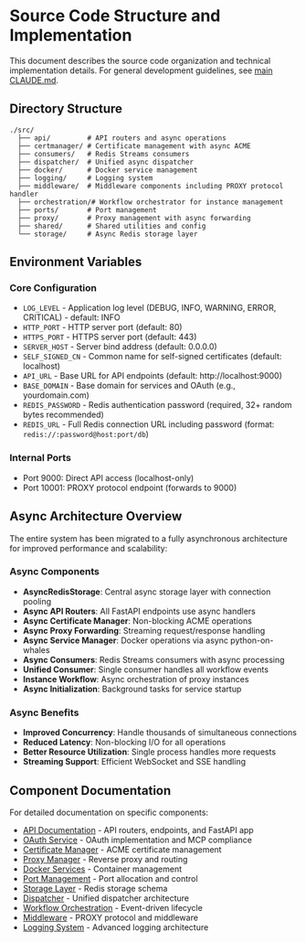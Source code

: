 # Source Code Structure and Implementation

This document describes the source code organization and technical implementation details. For general development guidelines, see [main CLAUDE.md](../CLAUDE.md).

## Directory Structure

```
./src/
  ├── api/         # API routers and async operations
  ├── certmanager/ # Certificate management with async ACME
  ├── consumers/   # Redis Streams consumers
  ├── dispatcher/  # Unified async dispatcher
  ├── docker/      # Docker service management
  ├── logging/     # Logging system
  ├── middleware/  # Middleware components including PROXY protocol handler
  ├── orchestration/# Workflow orchestrator for instance management
  ├── ports/       # Port management
  ├── proxy/       # Proxy management with async forwarding
  ├── shared/      # Shared utilities and config
  └── storage/     # Async Redis storage layer
```

## Environment Variables

### Core Configuration
- `LOG_LEVEL` - Application log level (DEBUG, INFO, WARNING, ERROR, CRITICAL) - default: INFO
- `HTTP_PORT` - HTTP server port (default: 80)
- `HTTPS_PORT` - HTTPS server port (default: 443)
- `SERVER_HOST` - Server bind address (default: 0.0.0.0)
- `SELF_SIGNED_CN` - Common name for self-signed certificates (default: localhost)
- `API_URL` - Base URL for API endpoints (default: http://localhost:9000)
- `BASE_DOMAIN` - Base domain for services and OAuth (e.g., yourdomain.com)
- `REDIS_PASSWORD` - Redis authentication password (required, 32+ random bytes recommended)
- `REDIS_URL` - Full Redis connection URL including password (format: `redis://:password@host:port/db`)

### Internal Ports
- Port 9000: Direct API access (localhost-only)
- Port 10001: PROXY protocol endpoint (forwards to 9000)

## Async Architecture Overview

The entire system has been migrated to a fully asynchronous architecture for improved performance and scalability:

### Async Components
- **AsyncRedisStorage**: Central async storage layer with connection pooling
- **Async API Routers**: All FastAPI endpoints use async handlers
- **Async Certificate Manager**: Non-blocking ACME operations
- **Async Proxy Forwarding**: Streaming request/response handling
- **Async Service Manager**: Docker operations via async python-on-whales
- **Async Consumers**: Redis Streams consumers with async processing
- **Unified Consumer**: Single consumer handles all workflow events
- **Instance Workflow**: Async orchestration of proxy instances
- **Async Initialization**: Background tasks for service startup

### Async Benefits
- **Improved Concurrency**: Handle thousands of simultaneous connections
- **Reduced Latency**: Non-blocking I/O for all operations
- **Better Resource Utilization**: Single process handles more requests
- **Streaming Support**: Efficient WebSocket and SSE handling

## Component Documentation

For detailed documentation on specific components:

- [API Documentation](api/CLAUDE.md) - API routers, endpoints, and FastAPI app
- [OAuth Service](api/oauth/CLAUDE.md) - OAuth implementation and MCP compliance
- [Certificate Manager](certmanager/CLAUDE.md) - ACME certificate management
- [Proxy Manager](proxy/CLAUDE.md) - Reverse proxy and routing
- [Docker Services](docker/CLAUDE.md) - Container management
- [Port Management](ports/CLAUDE.md) - Port allocation and control
- [Storage Layer](storage/CLAUDE.md) - Redis storage schema
- [Dispatcher](dispatcher/CLAUDE.md) - Unified dispatcher architecture
- [Workflow Orchestration](orchestration/CLAUDE.md) - Event-driven lifecycle
- [Middleware](middleware/CLAUDE.md) - PROXY protocol and middleware
- [Logging System](logging/CLAUDE.md) - Advanced logging architecture